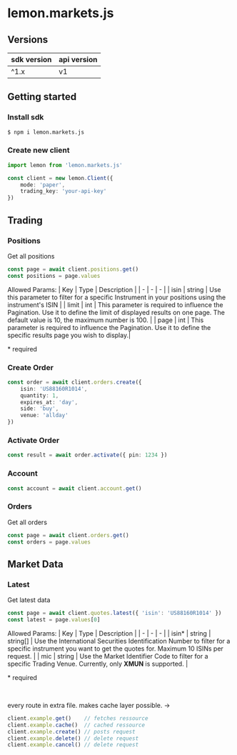 # lemon.markets.js

## Versions
| sdk version | api version |
| - | - |
| ^1.x | v1 |

## Getting started

### Install sdk
```sh
$ npm i lemon.markets.js
```

### Create new client
```ts
import lemon from 'lemon.markets.js'

const client = new lemon.Client({
    mode: 'paper',
    trading_key: 'your-api-key'
})
```

## Trading
### Positions
Get all positions
```ts
const page = await client.positions.get()
const positions = page.values
```

Allowed Params:
| Key | Type | Description |
| - | - | - |
| isin | string | Use this parameter to filter for a specific Instrument in your positions using the instrument's ISIN |
| limit | int | This parameter is required to influence the Pagination. Use it to define the limit of displayed results on one page. The default value is 10, the maximum number is 100. |
| page | int | This parameter is required to influence the Pagination. Use it to define the specific results page you wish to display.|

<span color='red'>* required</span>

### Create Order
```ts
const order = await client.orders.create({
    isin: 'US88160R1014',
    quantity: 1,
    expires_at: 'day',
    side: 'buy',
    venue: 'allday'
})
```

### Activate Order
```ts
const result = await order.activate({ pin: 1234 })
```

### Account
```ts
const account = await client.account.get()
```

### Orders
Get all orders
```ts
const page = await client.orders.get()
const orders = page.values
```

## Market Data

### Latest
Get latest data
```ts
const page = await client.quotes.latest({ 'isin': 'US88160R1014' })
const latest = page.values[0]
```

Allowed Params:
| Key | Type | Description |
| - | - | - |
| isin<span color='red'>*</span> | string \| string[] | Use the International Securities Identification Number to filter for a specific instrument you want to get the quotes for. Maximum 10 ISINs per request. |
| mic | string | Use the Market Identifier Code to filter for a specific Trading Venue. Currently, only <b>XMUN</b> is supported. |

<span color='red'>* required</span>

<br/>

every route in extra file. makes cache layer possible. ->
```js
client.example.get()    // fetches ressource
client.example.cache()  // cached ressource
client.example.create() // posts request
client.example.delete() // delete request
client.example.cancel() // delete request
```